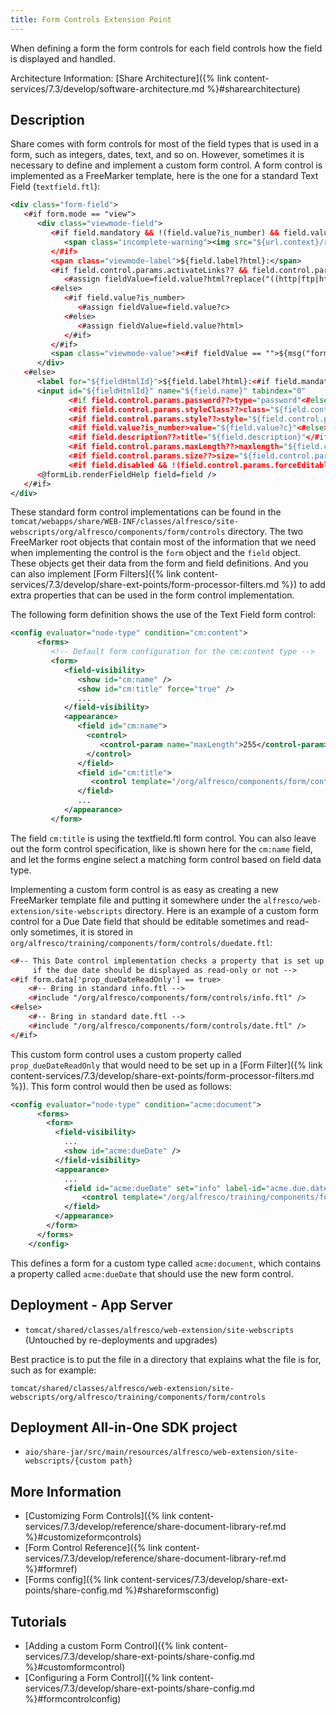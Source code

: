 ```yaml
---
title: Form Controls Extension Point
---
```


When defining a form the form controls for each field controls how the field is displayed and handled.

Architecture Information: [Share Architecture]({% link content-services/7.3/develop/software-architecture.md %}#sharearchitecture)

## Description

Share comes with form controls for most of the field types that is used in a form, such as integers, dates, text, and 
so on. However, sometimes it is necessary to define and implement a custom form control. A form control is implemented 
as a FreeMarker template, here is the one for a standard Text Field (`textfield.ftl`): 

```xml
<div class="form-field">
   <#if form.mode == "view">
      <div class="viewmode-field">
         <#if field.mandatory && !(field.value?is_number) && field.value == "">
            <span class="incomplete-warning"><img src="${url.context}/res/components/form/images/warning-16.png" title="${msg("form.field.incomplete")}" /><span>
         </#if>
         <span class="viewmode-label">${field.label?html}:</span>
         <#if field.control.params.activateLinks?? && field.control.params.activateLinks == "true">
            <#assign fieldValue=field.value?html?replace("((http|ftp|https):\/\/[\w\-_]+(\.[\w\-_]+)+([\w\-\.,@?\^=%&:\/~\+#]*[\w\-\@?\^=%&\/~\+#])?)", "<a href=\"$1\" target=\"_blank\">$1</a>", "r")>
         <#else>
            <#if field.value?is_number>
               <#assign fieldValue=field.value?c>
            <#else>
               <#assign fieldValue=field.value?html>
            </#if>
         </#if>
         <span class="viewmode-value"><#if fieldValue == "">${msg("form.control.novalue")}<#else>${fieldValue}</#if></span>
      </div>
   <#else>
      <label for="${fieldHtmlId}">${field.label?html}:<#if field.mandatory><span class="mandatory-indicator">${msg("form.required.fields.marker")}</span></#if></label>
      <input id="${fieldHtmlId}" name="${field.name}" tabindex="0"
             <#if field.control.params.password??>type="password"<#else>type="text"</#if>
             <#if field.control.params.styleClass??>class="${field.control.params.styleClass}"</#if>
             <#if field.control.params.style??>style="${field.control.params.style}"</#if>
             <#if field.value?is_number>value="${field.value?c}"<#else>value="${field.value?html}"</#if>
             <#if field.description??>title="${field.description}"</#if>
             <#if field.control.params.maxLength??>maxlength="${field.control.params.maxLength}"<#else>maxlength="1024"</#if> 
             <#if field.control.params.size??>size="${field.control.params.size}"</#if> 
             <#if field.disabled && !(field.control.params.forceEditable?? && field.control.params.forceEditable == "true")>disabled="true"</#if> />
      <@formLib.renderFieldHelp field=field />
   </#if>
</div>
```

These standard form control implementations can be found in the `tomcat/webapps/share/WEB-INF/classes/alfresco/site-webscripts/org/alfresco/components/form/controls` 
directory. The two FreeMarker root objects that contain most of the information that we need when implementing the 
control is the `form` object and the `field` object. These objects get their data from the form and field definitions. 
And you can also implement [Form Filters]({% link content-services/7.3/develop/share-ext-points/form-processor-filters.md %}) 
to add extra properties that can be used in the form control implementation.

The following form definition shows the use of the Text Field form control:

```xml
<config evaluator="node-type" condition="cm:content">
      <forms>
         <!-- Default form configuration for the cm:content type -->
         <form>
            <field-visibility>
               <show id="cm:name" />
               <show id="cm:title" force="true" />
               ...               
            </field-visibility>
            <appearance>
               <field id="cm:name">
                 <control>
                    <control-param name="maxLength">255</control-param>
                 </control>
               </field>
               <field id="cm:title">
                  <control template="/org/alfresco/components/form/controls/textfield.ftl" />
               </field>
               ...               
            </appearance>
         </form>
```

The field `cm:title` is using the textfield.ftl form control. You can also leave out the form control specification, 
like is shown here for the `cm:name` field, and let the forms engine select a matching form control based on field data type.

Implementing a custom form control is as easy as creating a new FreeMarker template file and putting it somewhere under 
the `alfresco/web-extension/site-webscripts` directory. Here is an example of a custom form control for a Due Date field 
that should be editable sometimes and read-only sometimes, it is stored in `org/alfresco/training/components/form/controls/duedate.ftl`:

```xml
<#-- This Date control implementation checks a property that is set up in a Form Filter to see
     if the due date should be displayed as read-only or not -->
<#if form.data['prop_dueDateReadOnly'] == true>
    <#-- Bring in standard info.ftl -->
    <#include "/org/alfresco/components/form/controls/info.ftl" />
<#else>
    <#-- Bring in standard date.ftl -->
    <#include "/org/alfresco/components/form/controls/date.ftl" />
</#if>
```

This custom form control uses a custom property called `prop_dueDateReadOnly` that would need to be set up in a 
[Form Filter]({% link content-services/7.3/develop/share-ext-points/form-processor-filters.md %}). This form control would then 
be used as follows:

```xml
<config evaluator="node-type" condition="acme:document">
      <forms>
        <form>
          <field-visibility>
            ...
            <show id="acme:dueDate" />
          </field-visibility>
          <appearance>
            ...
            <field id="acme:dueDate" set="info" label-id="acme.due.date">
                <control template="/org/alfresco/training/components/form/controls/duedate.ftl" />
            </field>
          </appearance>
        </form>
      </forms>
    </config>
```

This defines a form for a custom type called `acme:document`, which contains a property called `acme:dueDate` that should 
use the new form control.

## Deployment - App Server

* `tomcat/shared/classes/alfresco/web-extension/site-webscripts` (Untouched by re-deployments and upgrades)

Best practice is to put the file in a directory that explains what the file is for, such as for example:

`tomcat/shared/classes/alfresco/web-extension/site-webscripts/org/alfresco/training/components/form/controls`

## Deployment All-in-One SDK project

* `aio/share-jar/src/main/resources/alfresco/web-extension/site-webscripts/{custom path}`

## More Information

* [Customizing Form Controls]({% link content-services/7.3/develop/reference/share-document-library-ref.md %}#customizeformcontrols)
* [Form Control Reference]({% link content-services/7.3/develop/reference/share-document-library-ref.md %}#formref)
* [Forms config]({% link content-services/7.3/develop/share-ext-points/share-config.md %}#shareformsconfig)

## Tutorials

* [Adding a custom Form Control]({% link content-services/7.3/develop/share-ext-points/share-config.md %}#customformcontrol)
* [Configuring a Form Control]({% link content-services/7.3/develop/share-ext-points/share-config.md %}#formcontrolconfig)
